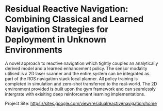 # Residual Reactive Navigation: Combining Classical and Learned Navigation Strategies for Deployment in Unknown Environments
A novel approach to reactive navigation which tightly couples an analytically derived model and a learned enhancement policy. The sensor modality utilised is a 2D laser scanner and the entire system can be integrated as part of the ROS navigation stack local planner. All policy training is completed in simulation and zero-shot transferred to the real-world. The 2D environment provided is built upon the gym framework and can seamlessly intergrate with exisiting deep reinforcement learning implementations.

Project Site: https://sites.google.com/view/residualreactivenavigation/home
